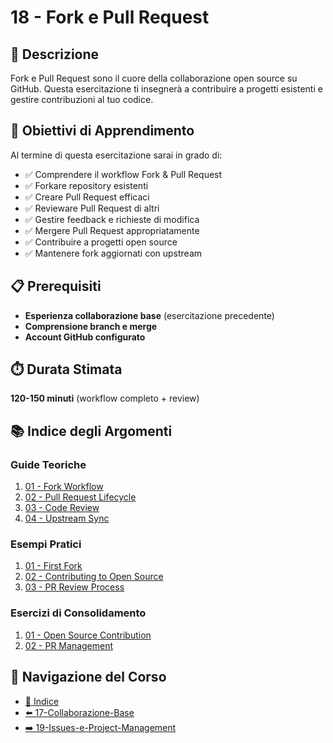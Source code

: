 # 18 - Fork e Pull Request

## 📖 Descrizione

Fork e Pull Request sono il cuore della collaborazione open source su GitHub. Questa esercitazione ti insegnerà a contribuire a progetti esistenti e gestire contribuzioni al tuo codice.

## 🎯 Obiettivi di Apprendimento

Al termine di questa esercitazione sarai in grado di:

- ✅ Comprendere il workflow Fork & Pull Request
- ✅ Forkare repository esistenti
- ✅ Creare Pull Request efficaci
- ✅ Revieware Pull Request di altri
- ✅ Gestire feedback e richieste di modifica
- ✅ Mergere Pull Request appropriatamente
- ✅ Contribuire a progetti open source
- ✅ Mantenere fork aggiornati con upstream

## 📋 Prerequisiti

- **Esperienza collaborazione base** (esercitazione precedente)
- **Comprensione branch e merge**
- **Account GitHub configurato**

## ⏱️ Durata Stimata

**120-150 minuti** (workflow completo + review)

## 📚 Indice degli Argomenti

### Guide Teoriche
1. [01 - Fork Workflow](./guide/01-fork-workflow.md)
2. [02 - Pull Request Lifecycle](./guide/02-pull-request-lifecycle.md)
3. [03 - Code Review](./guide/03-code-review.md)
4. [04 - Upstream Sync](./guide/04-upstream-sync.md)

### Esempi Pratici
1. [01 - First Fork](./esempi/01-first-fork.md)
2. [02 - Contributing to Open Source](./esempi/02-contributing-opensource.md)
3. [03 - PR Review Process](./esempi/03-pr-review-process.md)

### Esercizi di Consolidamento
1. [01 - Open Source Contribution](./esercizi/01-opensource-contribution.md)
2. [02 - PR Management](./esercizi/02-pr-management.md)

## 🔄 Navigazione del Corso

- [📑 Indice](../README.md)
- [⬅️ 17-Collaborazione-Base](../17-Collaborazione-Base/README.md)
- [➡️ 19-Issues-e-Project-Management](../19-Issues-e-Project-Management/README.md)
